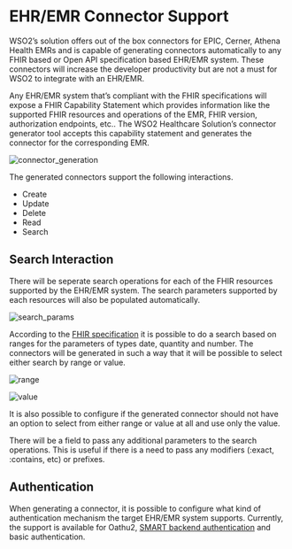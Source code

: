 # EHR/EMR Connector Support

WSO2’s solution offers out of the box connectors for EPIC, Cerner, Athena Health EMRs and is capable of generating connectors automatically to any FHIR based or Open API specification based EHR/EMR system. These connectors will increase the developer productivity but are not a must for WSO2 to integrate with an EHR/EMR. 

Any EHR/EMR system that’s compliant with the FHIR specifications will expose a FHIR Capability Statement which provides information like the supported FHIR resources and operations of the EMR, FHIR version, authorization endpoints, etc.. The WSO2 Healthcare Solution’s connector generator tool accepts this capability statement and generates the connector for the corresponding EMR.

![connector_generation]({{base_path}}/assets/img/learn/connector/connector.png)

The generated connectors support the following interactions.
* Create
* Update
* Delete
* Read
* Search

## Search Interaction

There will be seperate search operations for each of the FHIR resources supported by the EHR/EMR system. The search parameters supported by each resources will also be populated automatically.

![search_params]({{base_path}}/assets/img/learn/connector/searchparams.png)

According to the [FHIR specification](https://www.hl7.org/fhir/search.html#prefix) it is possible to do a search based on ranges for the parameters of types date, quantity and number. The connectors will be generated in such a way that it will be possible to select either search by range or value.

![range]({{base_path}}/assets/img/learn/connector/range.png)

![value]({{base_path}}/assets/img/learn/connector/value.png)

It is also possible to configure if the generated connector should not have an option to select from either range or value at all and use only the value.

There will be a field to pass any additional parameters to the search operations. This is useful if there is a need to pass any modifiers (:exact, :contains, etc) or prefixes. 

## Authentication

When generating a connector, it is possible to configure what kind of authentication mechanism the target EHR/EMR system supports. Currently, the support is available for Oathu2, [SMART backend authentication](http://www.hl7.org/fhir/smart-app-launch/backend-services.html) and basic authentication.